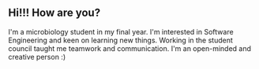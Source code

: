 ## Hi!!! How are you? 
I'm a microbiology student in my final year. I'm interested in Software Engineering and keen on learning new things. Working in the student council taught me teamwork and communication. I'm an open-minded and creative person :)
